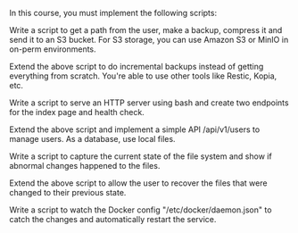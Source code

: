 In this course, you must implement the following scripts:

 Write a script to get a path from the user, make a backup, compress it and send it to an S3 bucket. For S3 storage, you can use Amazon S3 or MinIO in on-perm environments.

 Extend the above script to do incremental backups instead of getting everything from scratch. You're able to use other tools like Restic, Kopia, etc.

 Write a script to serve an HTTP server using bash and create two endpoints for the index page and health check.

 Extend the above script and implement a simple API /api/v1/users to manage users. As a database, use local files.

 Write a script to capture the current state of the file system and show if abnormal changes happened to the files.

 Extend the above script to allow the user to recover the files that were changed to their previous state.

 Write a script to watch the Docker config "/etc/docker/daemon.json" to catch the changes and automatically restart the service.